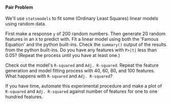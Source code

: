 #### Pair Problem

We'll use `statsmodels` to fit some (Ordinary Least Squares) linear models using random data.

First make a response `y` of 200 random numbers. Then generate 20 random features in an `X` to predict with. Fit a linear model using both the 'Famous Equation' and the python built-ins.  Check the `summary()` output of the results from the python built-ins. Do you have any features with `P>|t|` less than 0.05? (Repeat the process until you have at least one.)

Check out the model's `R-squared` and `Adj. R-squared`. Repeat the feature generation and model fitting process with 40, 60, 80, and 100 features. What happens with `R-squared` and `Adj. R-squared`?

If you have time, automate this experimental procedure and make a plot of `R-squared` and `Adj. R-squared` against number of features for one to one hundred features.
